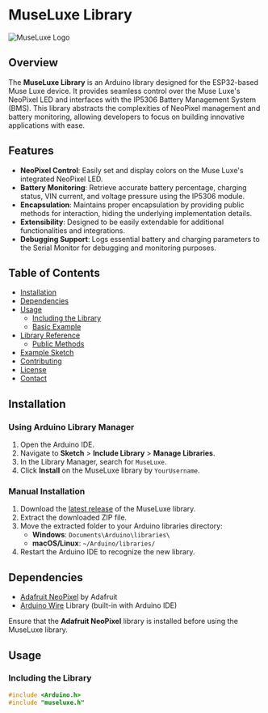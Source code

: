 # MuseLuxe Library

![MuseLuxe Logo](https://github.com/YourUsername/MuseLuxe/blob/main/assets/logo.png?raw=true)

## Overview

The **MuseLuxe Library** is an Arduino library designed for the ESP32-based Muse Luxe device. It provides seamless control over the Muse Luxe's NeoPixel LED and interfaces with the IP5306 Battery Management System (BMS). This library abstracts the complexities of NeoPixel management and battery monitoring, allowing developers to focus on building innovative applications with ease.

## Features

- **NeoPixel Control**: Easily set and display colors on the Muse Luxe's integrated NeoPixel LED.
- **Battery Monitoring**: Retrieve accurate battery percentage, charging status, VIN current, and voltage pressure using the IP5306 module.
- **Encapsulation**: Maintains proper encapsulation by providing public methods for interaction, hiding the underlying implementation details.
- **Extensibility**: Designed to be easily extendable for additional functionalities and integrations.
- **Debugging Support**: Logs essential battery and charging parameters to the Serial Monitor for debugging and monitoring purposes.

## Table of Contents

- [Installation](#installation)
- [Dependencies](#dependencies)
- [Usage](#usage)
  - [Including the Library](#including-the-library)
  - [Basic Example](#basic-example)
- [Library Reference](#library-reference)
  - [Public Methods](#public-methods)
- [Example Sketch](#example-sketch)
- [Contributing](#contributing)
- [License](#license)
- [Contact](#contact)

## Installation

### Using Arduino Library Manager

1. Open the Arduino IDE.
2. Navigate to **Sketch** > **Include Library** > **Manage Libraries**.
3. In the Library Manager, search for `MuseLuxe`.
4. Click **Install** on the MuseLuxe library by `YourUsername`.

### Manual Installation

1. Download the [latest release](https://github.com/YourUsername/MuseLuxe/releases) of the MuseLuxe library.
2. Extract the downloaded ZIP file.
3. Move the extracted folder to your Arduino libraries directory:
   - **Windows**: `Documents\Arduino\libraries\`
   - **macOS/Linux**: `~/Arduino/libraries/`
4. Restart the Arduino IDE to recognize the new library.

## Dependencies

- [Adafruit NeoPixel](https://github.com/adafruit/Adafruit_NeoPixel) by Adafruit
- [Arduino Wire](https://www.arduino.cc/en/Reference/Wire) Library (built-in with Arduino IDE)

Ensure that the **Adafruit NeoPixel** library is installed before using the MuseLuxe library.

## Usage

### Including the Library

```cpp
#include <Arduino.h>
#include "museluxe.h"
